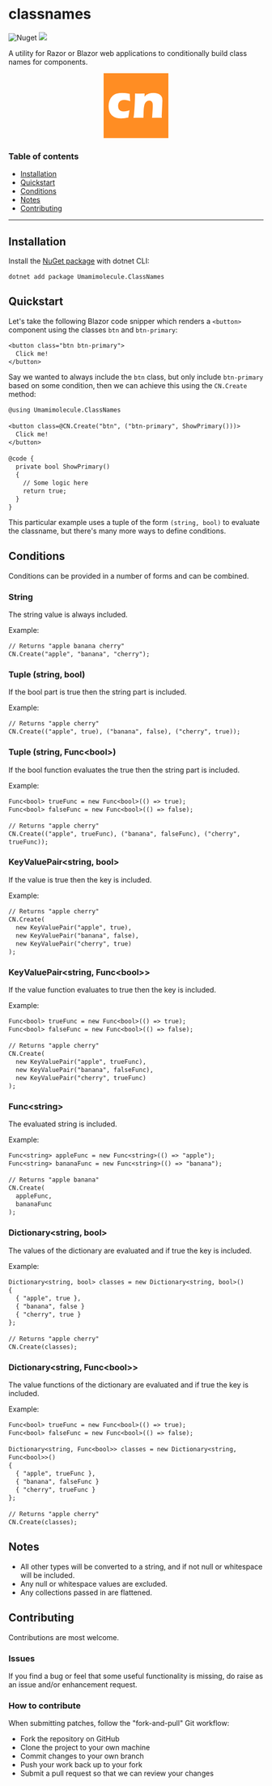 # classnames

![Nuget](https://img.shields.io/nuget/v/Umamimolecule.ClassNames) [![](https://img.shields.io/badge/license-MIT-blue.svg)](#license)

A utility for Razor or Blazor web applications to conditionally build class names for components.
<p align="center">
<img src="https://raw.githubusercontent.com/umamimolecule/classnames/main/logo.png">
</p>

### Table of contents
 - [Installation](#installation)  
 - [Quickstart](#quickstart)  
 - [Conditions](#conditions)  
 - [Notes](#notes)  
 - [Contributing](#contributing)
---

<a name="installation" />

## Installation
Install the [NuGet package](https://www.nuget.org/packages/Umamimolecule.ClassNames) with dotnet CLI:

```
dotnet add package Umamimolecule.ClassNames
```

<a name="quickstart" />

## Quickstart

Let's take the following Blazor code snipper which renders a `<button>` component using the classes `btn` and `btn-primary`:

```component.blazor
<button class="btn btn-primary">
  Click me!
</button>
```

Say we wanted to always include the `btn` class, but only include `btn-primary` based on some condition, then we can achieve this using the `CN.Create` method:
```
@using Umamimolecule.ClassNames

<button class=@CN.Create("btn", ("btn-primary", ShowPrimary()))>
  Click me!
</button>

@code {
  private bool ShowPrimary()
  {
    // Some logic here
    return true;
  }
}
```
This particular example uses a tuple of the form `(string, bool)` to evaluate the classname, but there's many more ways to define conditions.

<a name="conditions" />

## Conditions

Conditions can be provided in a number of forms and can be combined.

### String
The string value is always included.

Example:
```
// Returns "apple banana cherry"
CN.Create("apple", "banana", "cherry");
```

### Tuple (string, bool)
If the bool part is true then the string part is included.

Example:
```
// Returns "apple cherry"
CN.Create(("apple", true), ("banana", false), ("cherry", true));
```

### Tuple (string, Func&lt;bool&gt;)
If the bool function evaluates the true then the string part is included.

Example:
```
Func<bool> trueFunc = new Func<bool>(() => true);
Func<bool> falseFunc = new Func<bool>(() => false);

// Returns "apple cherry"
CN.Create(("apple", trueFunc), ("banana", falseFunc), ("cherry", trueFunc));
```

### KeyValuePair&lt;string, bool&gt;
If the value is true then the key is included.

Example:
```
// Returns "apple cherry"
CN.Create(
  new KeyValuePair("apple", true),
  new KeyValuePair("banana", false),
  new KeyValuePair("cherry", true)
);
```

### KeyValuePair&lt;string, Func&lt;bool&gt;&gt;
If the value function evaluates to true then the key is included.

Example:
```
Func<bool> trueFunc = new Func<bool>(() => true);
Func<bool> falseFunc = new Func<bool>(() => false);

// Returns "apple cherry"
CN.Create(
  new KeyValuePair("apple", trueFunc),
  new KeyValuePair("banana", falseFunc),
  new KeyValuePair("cherry", trueFunc)
);
```

### Func&lt;string&gt;
The evaluated string is included.

Example:
```
Func<string> appleFunc = new Func<string>(() => "apple");
Func<string> bananaFunc = new Func<string>(() => "banana");

// Returns "apple banana"
CN.Create(
  appleFunc,
  bananaFunc
);
```

### Dictionary&lt;string, bool&gt;
The values of the dictionary are evaluated and if true the key is included.

Example:
```
Dictionary<string, bool> classes = new Dictionary<string, bool>()
{
  { "apple", true },
  { "banana", false }
  { "cherry", true }
};

// Returns "apple cherry"
CN.Create(classes);
```

### Dictionary&lt;string, Func&lt;bool&gt;&gt;
The value functions of the dictionary are evaluated and if true the key is included.

Example:
```
Func<bool> trueFunc = new Func<bool>(() => true);
Func<bool> falseFunc = new Func<bool>(() => false);

Dictionary<string, Func<bool>> classes = new Dictionary<string, Func<bool>>()
{
  { "apple", trueFunc },
  { "banana", falseFunc }
  { "cherry", trueFunc }
};

// Returns "apple cherry"
CN.Create(classes);
```

<a name="notes" />

## Notes
 - All other types will be converted to a string, and if not null or whitespace will be included.
 - Any null or whitespace values are excluded.
 - Any collections passed in are flattened.

<a name="contributing" />

## Contributing

Contributions are most welcome.

### Issues

If you find a bug or feel that some useful functionality is missing, do raise as an issue and/or enhancement request.

### How to contribute

When submitting patches, follow the "fork-and-pull" Git workflow:
 - Fork the repository on GitHub
 - Clone the project to your own machine
 - Commit changes to your own branch
 - Push your work back up to your fork
 - Submit a pull request so that we can review your changes
